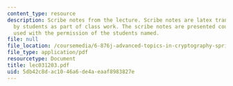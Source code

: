 ```yaml
---
content_type: resource
description: Scribe notes from the lecture. Scribe notes are latex transcriptions
  by students as part of class work. The scribe notes are presented courtesy of and
  used with the permission of the students named.
file: null
file_location: /coursemedia/6-876j-advanced-topics-in-cryptography-spring-2003/5db42c8dac1046a6de4aeaaf8983827e_lec031203.pdf
file_type: application/pdf
resourcetype: Document
title: lec031203.pdf
uid: 5db42c8d-ac10-46a6-de4a-eaaf8983827e
---
```

